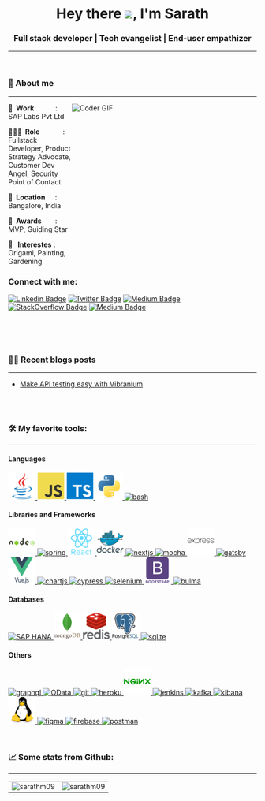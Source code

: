 <h1 align="center">Hey there <img src="https://raw.githubusercontent.com/iampavangandhi/iampavangandhi/master/gifs/Hi.gif" width="30px">, I'm Sarath</h1>
<h3 align="center">Full stack developer | Tech evangelist | End-user empathizer</h3>
<hr/>
<br/>

### 🙂 About me

<hr/>

<img src="https://media.giphy.com/media/SWoSkN6DxTszqIKEqv/giphy.gif" alt="Coder GIF" width="375" height="300" align="right">

<div>
  <p><b>💼&nbsp;&nbsp;Work</b>&nbsp;&nbsp;&nbsp;&nbsp;&nbsp;&nbsp;&nbsp;&nbsp;&nbsp;&nbsp;&nbsp;: SAP Labs Pvt Ltd</p>
  <p><b>👨🏽‍💻&nbsp;&nbsp;Role </b>&nbsp;&nbsp;&nbsp;&nbsp;&nbsp;&nbsp;&nbsp;&nbsp;&nbsp;&nbsp;&nbsp;: Fullstack Developer, Product Strategy Advocate, Customer Dev Angel, Security Point of Contact</p>
  <p><b>📍&nbsp;&nbsp;Location</b>&nbsp;&nbsp;&nbsp;&nbsp;&nbsp;: Bangalore, India</p>
  <p><b>🥇&nbsp;&nbsp;Awards</b>&nbsp;&nbsp;&nbsp;&nbsp;&nbsp;&nbsp;&nbsp;: MVP, Guiding Star</p>
  <p><b>🎨&nbsp;&nbsp;&nbsp;Interestes</b>&nbsp;: Origami, Painting, Gardening</p>
<div>

<h3 align="left">Connect with me:</h3>
  
[![Linkedin Badge](https://img.shields.io/badge/-LinkedIn-0e76a8?style=flat-square&logo=Linkedin&logoColor=white)](https://www.linkedin.com/in/sarathm14)
[![Twitter Badge](https://img.shields.io/badge/-Twitter-00acee?style=flat-square&logo=Twitter&logoColor=white)](https://twitter.com/sskuttu)
[![Medium Badge](https://img.shields.io/badge/-Medium-12100E.svg?&style=for-square&logo=medium&logoColor=white)](https://medium.com/@sarathm09)
[![StackOverflow Badge](https://img.shields.io/badge/-StackOverflow-f28237?style=flat-square&logo=stackoverflow&logoColor=white)](https://stackoverflow.com/users/t90)
[![Medium Badge](https://img.shields.io/badge/-Dev.to-000000.svg?&style=for-square&logo=devdotto&logoColor=white)](https://medium.com/@sarathm09)

  
  
<br/><br/><br/> 

  
### ✍🏼 Recent blogs posts
<hr/>
  
  
<!-- BLOG-POST-LIST:START -->
- [Make API testing easy with Vibranium](https://sarathm09.medium.com/make-api-testing-easy-with-vibranium-c07216f9bb6f?source=rss-12f4f1a0c232------2)
<!-- BLOG-POST-LIST:END -->

  
<br/><br/>
<h3 align="left">🛠 My favorite tools:</h3>
<hr/>
<h4>Languages</h4>
<p align="left">
    <a href="https://www.java.com" target="_blank">
        <img src="https://raw.githubusercontent.com/devicons/devicon/master/icons/java/java-original.svg" alt="java" width="55" height="55" />
    </a>
    <a href="https://developer.mozilla.org/en-US/docs/Web/JavaScript" target="_blank">
        <img
            src="https://raw.githubusercontent.com/devicons/devicon/master/icons/javascript/javascript-original.svg"
            alt="javascript"
            width="55"
            height="55"
        />
    </a>
    <a href="https://www.typescriptlang.org/" target="_blank">
        <img
            src="https://raw.githubusercontent.com/devicons/devicon/master/icons/typescript/typescript-original.svg"
            alt="typescript"
            width="55"
            height="55"
        />
    </a>
    <a href="https://www.python.org" target="_blank">
        <img src="https://raw.githubusercontent.com/devicons/devicon/master/icons/python/python-original.svg" alt="python" width="55" height="55" />
    </a>
    <a href="https://www.gnu.org/software/bash/" target="_blank">
        <img src="https://www.vectorlogo.zone/logos/gnu_bash/gnu_bash-icon.svg" alt="bash" width="55" height="55" />
    </a>
</p>
<h4>Libraries and Frameworks</h4>
<p align="left">
    <a href="https://nodejs.org" target="_blank">
        <img
            src="https://raw.githubusercontent.com/devicons/devicon/master/icons/nodejs/nodejs-original-wordmark.svg"
            alt="nodejs"
            width="55"
            height="55"
        />
    </a>
    <a href="https://spring.io/" target="_blank">
        <img src="https://www.vectorlogo.zone/logos/springio/springio-icon.svg" alt="spring" width="55" height="55" />
    </a>
    <a href="https://reactjs.org/" target="_blank">
        <img
            src="https://raw.githubusercontent.com/devicons/devicon/master/icons/react/react-original-wordmark.svg"
            alt="react"
            width="55"
            height="55"
        />
    </a>
    <a href="https://www.docker.com/" target="_blank">
        <img
            src="https://raw.githubusercontent.com/devicons/devicon/master/icons/docker/docker-original-wordmark.svg"
            alt="docker"
            width="55"
            height="55"
        />
    </a>
    <a href="https://nextjs.org/" target="_blank">
        <img src="https://cdn.worldvectorlogo.com/logos/nextjs-3.svg" alt="nextjs" width="55" height="55" />
    </a>
    <a href="https://mochajs.org" target="_blank">
        <img src="https://www.vectorlogo.zone/logos/mochajs/mochajs-icon.svg" alt="mocha" width="55" height="55" />
    </a>
    <a href="https://expressjs.com" target="_blank">
        <img
            src="https://raw.githubusercontent.com/devicons/devicon/master/icons/express/express-original-wordmark.svg"
            alt="express"
            width="55"
            height="55"
        />
    </a>
    <a href="https://www.gatsbyjs.com/" target="_blank">
        <img src="https://www.vectorlogo.zone/logos/gatsbyjs/gatsbyjs-icon.svg" alt="gatsby" width="55" height="55" />
    </a>
    <a href="https://vuejs.org/" target="_blank">
        <img
            src="https://raw.githubusercontent.com/devicons/devicon/master/icons/vuejs/vuejs-original-wordmark.svg"
            alt="vuejs"
            width="55"
            height="55"
        />
    </a>
    <a href="https://www.chartjs.org" target="_blank">
        <img src="https://www.chartjs.org/media/logo-title.svg" alt="chartjs" width="55" height="55" />
    </a>
    <a href="https://www.cypress.io" target="_blank">
        <img
            src="https://raw.githubusercontent.com/simple-icons/simple-icons/6e46ec1fc23b60c8fd0d2f2ff46db82e16dbd75f/icons/cypress.svg"
            alt="cypress"
            width="55"
            height="55"
        />
    </a>
    <a href="https://www.selenium.dev" target="_blank">
        <img
            src="https://raw.githubusercontent.com/detain/svg-logos/780f25886640cef088af994181646db2f6b1a3f8/svg/selenium-logo.svg"
            alt="selenium"
            width="55"
            height="55"
        />
    </a>
    <a href="https://getbootstrap.com" target="_blank">
        <img
            src="https://raw.githubusercontent.com/devicons/devicon/master/icons/bootstrap/bootstrap-plain-wordmark.svg"
            alt="bootstrap"
            width="55"
            height="55"
        />
    </a>
    <a href="https://bulma.io/" target="_blank">
        <img
            src="https://raw.githubusercontent.com/gilbarbara/logos/804dc257b59e144eaca5bc6ffd16949752c6f789/logos/bulma.svg"
            alt="bulma"
            width="55"
            height="55"
        />
    </a>
</p>
<h4>Databases</h4>
<p align="left">
    <a href="https://www.sap.com" target="_blank">
        <img
            src="https://www.vectorlogo.zone/logos/sap/sap-icon.svg"
            alt="SAP HANA"
            width="55"
            height="55"
        />
    </a>
    <a href="https://www.mongodb.com/" target="_blank">
        <img
            src="https://raw.githubusercontent.com/devicons/devicon/master/icons/mongodb/mongodb-original-wordmark.svg"
            alt="mongodb"
            width="55"
            height="55"
        />
    </a>
    <a href="https://redis.io" target="_blank">
        <img
            src="https://raw.githubusercontent.com/devicons/devicon/master/icons/redis/redis-original-wordmark.svg"
            alt="redis"
            width="55"
            height="55"
        />
    </a>
    <a href="https://www.postgresql.org" target="_blank">
        <img
            src="https://raw.githubusercontent.com/devicons/devicon/master/icons/postgresql/postgresql-original-wordmark.svg"
            alt="postgresql"
            width="55"
            height="55"
        />
    </a>
    <a href="https://www.sqlite.org/" target="_blank">
        <img src="https://www.vectorlogo.zone/logos/sqlite/sqlite-icon.svg" alt="sqlite" width="55" height="55" />
    </a>
</p>
<h4>Others</h4>
<p align="left">
    <a href="https://graphql.org" target="_blank">
        <img src="https://www.vectorlogo.zone/logos/graphql/graphql-icon.svg" alt="graphql" width="55" height="55" />
    </a>
    <a href="https://www.odata.org/" target="_blank">
        <img src="https://logodix.com/logo/1605633.png" alt="OData" width="55" height="55" />
    </a>
    <a href="https://git-scm.com/" target="_blank">
        <img src="https://www.vectorlogo.zone/logos/git-scm/git-scm-icon.svg" alt="git" width="55" height="55" />
    </a>
    <a href="https://heroku.com" target="_blank">
        <img src="https://www.vectorlogo.zone/logos/heroku/heroku-icon.svg" alt="heroku" width="55" height="55" />
    </a>
    <a href="https://www.nginx.com" target="_blank">
        <img src="https://raw.githubusercontent.com/devicons/devicon/master/icons/nginx/nginx-original.svg" alt="nginx" width="55" height="55" />
    </a>
    <a href="https://www.jenkins.io" target="_blank">
        <img src="https://www.vectorlogo.zone/logos/jenkins/jenkins-icon.svg" alt="jenkins" width="55" height="55" />
    </a>
    <a href="https://kafka.apache.org/" target="_blank">
        <img src="https://www.vectorlogo.zone/logos/apache_kafka/apache_kafka-icon.svg" alt="kafka" width="55" height="55" />
    </a>
    <a href="https://www.elastic.co/kibana" target="_blank">
        <img src="https://www.vectorlogo.zone/logos/elasticco_kibana/elasticco_kibana-icon.svg" alt="kibana" width="55" height="55" />
    </a>
    <a href="https://www.linux.org/" target="_blank">
        <img src="https://raw.githubusercontent.com/devicons/devicon/master/icons/linux/linux-original.svg" alt="linux" width="55" height="55" />
    </a>
    <a href="https://www.figma.com/" target="_blank">
        <img src="https://www.vectorlogo.zone/logos/figma/figma-icon.svg" alt="figma" width="55" height="55" />
    </a>
    <a href="https://firebase.google.com/" target="_blank">
        <img src="https://www.vectorlogo.zone/logos/firebase/firebase-icon.svg" alt="firebase" width="55" height="55" />
    </a>
    <a href="https://postman.com" target="_blank">
        <img src="https://www.vectorlogo.zone/logos/getpostman/getpostman-icon.svg" alt="postman" width="55" height="55" />
    </a>
</p>

<br/>
  
<h3 align="left">📈 Some stats from Github:</h3>
<hr/>
<table border="0" bordercolor="transparent">
  <tr>
    <td>
      <img align="left" src="https://github-readme-stats.vercel.app/api?username=sarathm09&show_icons=true&locale=en&theme=dracula" alt="sarathm09" />
    </td>
    <td>
      <img align="right" src="https://github-readme-streak-stats.herokuapp.com/?user=sarathm09&theme=dracula" alt="sarathm09" />
     </td>
  </tr>
</table>
  
